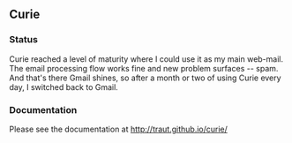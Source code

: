 ## Curie

### Status
Curie reached a level of maturity where I could use it as my main web-mail. The email processing flow works fine and new problem surfaces -- spam. And that's there Gmail shines, so after a month or two of using Curie every day, I switched back to Gmail.


### Documentation
Please see the documentation at http://traut.github.io/curie/
